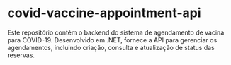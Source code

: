 # covid-vaccine-appointment-api
Este repositório contém o backend do sistema de agendamento de vacina para COVID-19. Desenvolvido em .NET, fornece a API para gerenciar os agendamentos, incluindo criação, consulta e atualização de status das reservas.
